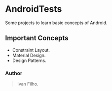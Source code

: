 # AndroidTests
Some projects to learn basic concepts of Android.

## Important Concepts
* Constraint Layout.
* Material Design.
* Design Patterns.

### Author
> Ivan Filho.
